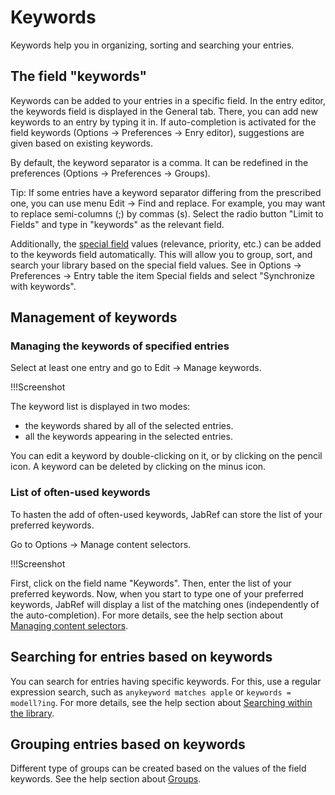 # Keywords

Keywords help you in organizing, sorting and searching your entries.


## The field "keywords"

Keywords can be added to your entries in a specific field.
In the entry editor, the keywords field is displayed in the General tab.
There, you can add new keywords to an entry by typing it in.
If auto-completion is activated for the field keywords (Options -> Preferences -> Enry editor), suggestions are given based on existing keywords.

By default, the keyword separator is a comma.
It can be redefined in the preferences (Options -> Preferences -> Groups).

Tip: If some entries have a keyword separator differing from the prescribed one, you can use menu Edit -> Find and replace. For example, you may want to replace semi-columns (;) by commas (s). Select the radio button "Limit to Fields" and type in "keywords" as the relevant field.


Additionally, the [special field]() values (relevance, priority, etc.) can be added to the keywords field automatically.
This will allow you to group, sort, and search your library based on the special field values.
See in Options -> Preferences -> Entry table the item Special fields and select "Synchronize with keywords".


## Management of keywords

### Managing the keywords of specified entries
Select at least one entry and go to Edit -> Manage keywords.

!!!Screenshot

The keyword list is displayed in two modes:
- the keywords shared by all of the selected entries.
- all the keywords appearing in the selected entries.

You can edit a keyword by double-clicking on it, or by clicking on the pencil icon.
A keyword can be deleted by clicking on the minus icon.

### List of often-used keywords
To hasten the add of often-used keywords, JabRef can store the list of your preferred keywords.

Go to Options -> Manage content selectors.

!!!Screenshot

First, click on the field name "Keywords".
Then, enter the list of your preferred keywords.
Now, when you start to type one of your preferred keywords, JabRef will display a list of the matching ones (independently of the auto-completion).
For more details, see the help section about [Managing content selectors](advanced/contentselector).


## Searching for entries based on keywords

You can search for entries having specific keywords.
For this, use a regular expression search, such as `anykeyword matches apple` or `keywords = modell?ing`.
For more details, see the help section about [Searching within the library](search).


## Grouping entries based on keywords

Different type of groups can be created based on the values of the field keywords.
See the help section about [Groups](groups).
